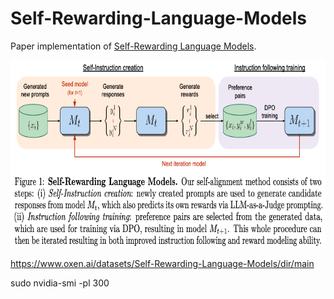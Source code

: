 # Self-Rewarding-Language-Models

Paper implementation of [Self-Rewarding Language Models](https://arxiv.org/abs/2401.10020).

<img src="images/fig_1.png" width="700" height="300">

https://www.oxen.ai/datasets/Self-Rewarding-Language-Models/dir/main

sudo nvidia-smi -pl 300

